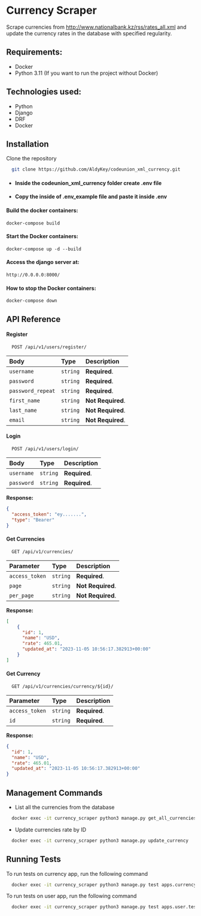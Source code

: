 
# Currency Scraper

Scrape currencies from http://www.nationalbank.kz/rss/rates_all.xml and 
update the currency rates in the database with specified 
regularity.

## Requirements: ##
- Docker
- Python 3.11 (If you want to run the project without Docker)

## Technologies used: ##
- Python
- Django
- DRF
- Docker

## Installation

Clone the repository

```bash
  git clone https://github.com/AldyKey/codeunion_xml_currency.git
```

 - #### Inside the codeunion_xml_currency folder create .env file ####

 - #### Copy the inside of .env_example file and paste it inside .env ####

#### Build the docker containers: ####

  ```
  docker-compose build
  ```

#### Start the Docker containers: ####

  ```
  docker-compose up -d --build 
  ```
#### Access the django server at: ####

  ```
  http://0.0.0.0:8000/
  ```
#### How to stop the Docker containers: ####

  ```
  docker-compose down
  ```

## API Reference

#### Register

```http
  POST /api/v1/users/register/
```

| Body              | Type     | Description       |
|:------------------| :------- |:------------------|
| `username`        | `string` | **Required**.     |
| `password`        | `string` | **Required**.     |
| `password_repeat` | `string` | **Required**.     |
| `first_name`      | `string` | **Not Required**. |
| `last_name`       | `string` | **Not Required**. |
| `email`           | `string` | **Not Required**. |


#### Login

```http
  POST /api/v1/users/login/
```

| Body       | Type     | Description                      |
|:-----------| :------- | :------------------------------- |
| `username` | `string` | **Required**. |
| `password` | `string` | **Required**. |

**Response:**

```json
{
  "access_token": "ey.......",
  "type": "Bearer"
}
```

#### Get Currencies

```http
  GET /api/v1/currencies/
```

| Parameter      | Type     | Description       |
|:---------------| :------- |:------------------|
| `access_token` | `string` | **Required**.     |
| `page`         | `string` | **Not Required**. |
| `per_page`     | `string` | **Not Required**. |


**Response:**

```json
[
    {
      "id": 1,
      "name": "USD",
      "rate": 465.01,
      "updated_at": "2023-11-05 10:56:17.382913+00:00"
    }
]
```

#### Get Currency

```http
  GET /api/v1/currencies/currency/${id}/
```

| Parameter | Type     | Description                      |
|:----------| :------- | :------------------------------- |
| `access_token` | `string` | **Required**.     |
| `id`      | `string` | **Required**. |

**Response:**

```json
{
  "id": 1,
  "name": "USD",
  "rate": 465.01,
  "updated_at": "2023-11-05 10:56:17.382913+00:00"
}
```

## Management Commands

- List all the currencies from the database

```bash
  docker exec -it currency_scraper python3 manage.py get_all_currencies
```

- Update currencies rate by ID

```bash
  docker exec -it currency_scraper python3 manage.py update_currency
```

## Running Tests

To run tests on currency app, run the following command

```bash
  docker exec -it currency_scraper python3 manage.py test apps.currency.tests
```

To run tests on user app, run the following command

```bash
  docker exec -it currency_scraper python3 manage.py test apps.user.tests
```
